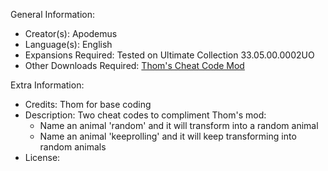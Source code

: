 General Information:
-  Creator(s): Apodemus
- Language(s): English
- Expansions Required: Tested on Ultimate Collection 33.05.00.0002UO
- Other Downloads Required: [Thom's Cheat Code Mod](https://thezt2roundtable.com/viewtopic.php?p=594221#p594221)

Extra Information:
- Credits: Thom for base coding
- Description: Two cheat codes to compliment Thom's mod:
  - Name an animal 'random' and it will transform into a random animal
  - Name an animal 'keeprolling' and it will keep transforming into random animals
- License: 
